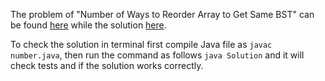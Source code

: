 The problem of "Number of Ways to Reorder Array to Get Same BST" can be found [here](https://leetcode.com/problems/number-of-ways-to-reorder-array-to-get-same-bst/) while the solution [here](https://github.com/aurimas13/Solutions-To-Problems/blob/main/LeetCode/Java%20Solutions/Number%20of%20Ways%20to%20Reorder%20Array%20to%20Get%20Same%20BST/number.java).

To check the solution in terminal first compile Java file as `javac number.java`, then run the command as follows `java Solution` and it will check tests and if the solution works correctly.
